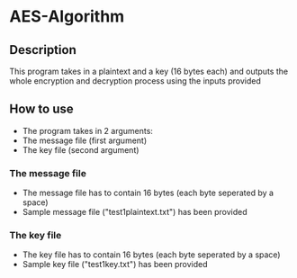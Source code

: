 # AES-Algorithm
## Description
This program takes in a plaintext and a key (16 bytes each) and outputs the whole encryption and decryption process using the inputs provided
## How to use
- The program takes in 2 arguments:
 - The message file (first argument)
 - The key file (second argument)
### The message file
- The message file has to contain 16 bytes (each byte seperated by a space)
- Sample message file ("test1plaintext.txt") has been provided
### The key file
- The key file has to contain 16 bytes (each byte seperated by a space)
- Sample key file ("test1key.txt") has been provided
